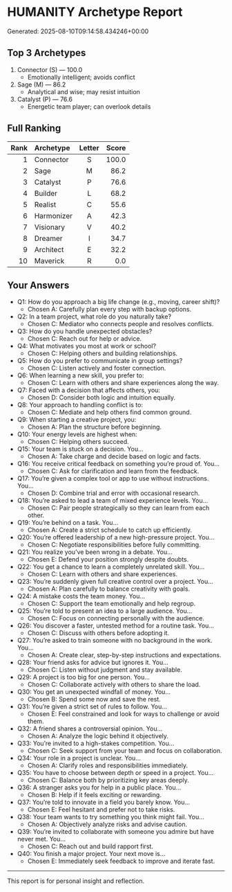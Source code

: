 # HUMANITY Archetype Report

Generated: 2025-08-10T09:14:58.434246+00:00

## Top 3 Archetypes

1. Connector (S) — 100.0
   - Emotionally intelligent; avoids conflict
2. Sage (M) — 86.2
   - Analytical and wise; may resist intuition
3. Catalyst (P) — 76.6
   - Energetic team player; can overlook details

## Full Ranking

| Rank | Archetype | Letter | Score |
| ---: | :-- | :--: | ---: |
| 1 | Connector | S | 100.0 |
| 2 | Sage | M | 86.2 |
| 3 | Catalyst | P | 76.6 |
| 4 | Builder | L | 68.2 |
| 5 | Realist | C | 55.6 |
| 6 | Harmonizer | A | 42.3 |
| 7 | Visionary | V | 40.2 |
| 8 | Dreamer | I | 34.7 |
| 9 | Architect | E | 32.2 |
| 10 | Maverick | R | 0.0 |

## Your Answers

- Q1: How do you approach a big life change (e.g., moving, career shift)?
  - Chosen A: Carefully plan every step with backup options.
- Q2: In a team project, what role do you naturally take?
  - Chosen C: Mediator who connects people and resolves conflicts.
- Q3: How do you handle unexpected obstacles?
  - Chosen C: Reach out for help or advice.
- Q4: What motivates you most at work or school?
  - Chosen C: Helping others and building relationships.
- Q5: How do you prefer to communicate in group settings?
  - Chosen C: Listen actively and foster connection.
- Q6: When learning a new skill, you prefer to:
  - Chosen C: Learn with others and share experiences along the way.
- Q7: Faced with a decision that affects others, you:
  - Chosen D: Consider both logic and intuition equally.
- Q8: Your approach to handling conflict is to:
  - Chosen C: Mediate and help others find common ground.
- Q9: When starting a creative project, you:
  - Chosen A: Plan the structure before beginning.
- Q10: Your energy levels are highest when:
  - Chosen C: Helping others succeed.
- Q15: Your team is stuck on a decision. You…
  - Chosen A: Take charge and decide based on logic and facts.
- Q16: You receive critical feedback on something you’re proud of. You…
  - Chosen C: Ask for clarification and learn from the feedback.
- Q17: You’re given a complex tool or app to use without instructions. You…
  - Chosen D: Combine trial and error with occasional research.
- Q18: You’re asked to lead a team of mixed experience levels. You…
  - Chosen C: Pair people strategically so they can learn from each other.
- Q19: You’re behind on a task. You…
  - Chosen A: Create a strict schedule to catch up efficiently.
- Q20: You’re offered leadership of a new high-pressure project. You…
  - Chosen C: Negotiate responsibilities before fully committing.
- Q21: You realize you’ve been wrong in a debate. You…
  - Chosen E: Defend your position strongly despite doubts.
- Q22: You get a chance to learn a completely unrelated skill. You…
  - Chosen C: Learn with others and share experiences.
- Q23: You’re suddenly given full creative control over a project. You…
  - Chosen A: Plan carefully to balance creativity with goals.
- Q24: A mistake costs the team money. You…
  - Chosen C: Support the team emotionally and help regroup.
- Q25: You’re told to present an idea to a large audience. You…
  - Chosen C: Focus on connecting personally with the audience.
- Q26: You discover a faster, untested method for a routine task. You…
  - Chosen C: Discuss with others before adopting it.
- Q27: You’re asked to train someone with no background in the work. You…
  - Chosen A: Create clear, step-by-step instructions and expectations.
- Q28: Your friend asks for advice but ignores it. You…
  - Chosen C: Listen without judgment and stay available.
- Q29: A project is too big for one person. You…
  - Chosen C: Collaborate actively with others to share the load.
- Q30: You get an unexpected windfall of money. You…
  - Chosen B: Spend some now and save the rest.
- Q31: You’re given a strict set of rules to follow. You…
  - Chosen E: Feel constrained and look for ways to challenge or avoid them.
- Q32: A friend shares a controversial opinion. You…
  - Chosen A: Analyze the logic behind it objectively.
- Q33: You’re invited to a high-stakes competition. You…
  - Chosen C: Seek support from your team and focus on collaboration.
- Q34: Your role in a project is unclear. You…
  - Chosen A: Clarify roles and responsibilities immediately.
- Q35: You have to choose between depth or speed in a project. You…
  - Chosen C: Balance both by prioritizing key areas deeply.
- Q36: A stranger asks you for help in a public place. You…
  - Chosen B: Help if it feels exciting or rewarding.
- Q37: You’re told to innovate in a field you barely know. You…
  - Chosen E: Feel hesitant and prefer not to take risks.
- Q38: Your team wants to try something you think might fail. You…
  - Chosen A: Objectively analyze risks and advise caution.
- Q39: You’re invited to collaborate with someone you admire but have never met. You…
  - Chosen C: Reach out and build rapport first.
- Q40: You finish a major project. Your next move is…
  - Chosen E: Immediately seek feedback to improve and iterate fast.

---

This report is for personal insight and reflection.
